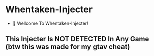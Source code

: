 # Whentaken-Injecter

- 👋 Wellcome To Whentaken-Injecter!

## This Injecter Is NOT DETECTED In Any Game (btw this was made for my gtav cheat)

